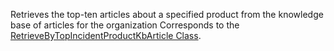 Retrieves the top-ten articles about a specified product from the knowledge base of articles for the organization 
Corresponds to the [RetrieveByTopIncidentProductKbArticle Class](https://msdn.microsoft.com/library/microsoft.crm.sdk.messages.retrievebytopincidentproductkbarticlerequest.aspx).
